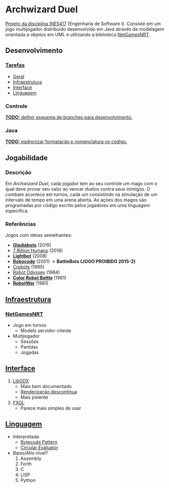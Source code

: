 # Archwizard Duel

[Projeto da disciplina INE5417](https://www.inf.ufsc.br/~ricardo.silva/INE5417e5608/) (Engenharia de Software I).
Consiste em um jogo multijogador distribuído desenvolvido em Java através de modelagem orientada a objetos em UML e utilizando a biblioteca [NetGamesNRT](http://www.labsoft.ufsc.br/~netgames/NetGamesNRT).

## Desenvolvimento

### [Tarefas](https://github.com/baioc/ArchwizardDuel/projects)

- [Geral](https://github.com/baioc/ArchwizardDuel/projects/4)
- [Infraestrutura](https://github.com/baioc/ArchwizardDuel/projects/1)
- [Interface](https://github.com/baioc/ArchwizardDuel/projects/2)
- [Linguagem](https://github.com/baioc/ArchwizardDuel/projects/3)

### Controle

[**TODO:** definir esquema de branches para desenvolvimento.](https://github.com/baioc/ArchwizardDuel/projects/4#card-25310033)

### Java

[**TODO:** padronizar formatação e nomenclatura no código.](https://github.com/baioc/ArchwizardDuel/projects/4#card-25310034)

## Jogabilidade

### Descrição

Em *Archwizard Duel*, cada jogador tem ao seu controle um mago com o qual deve provar seu valor ao vencer duelos contra seus inimigos.
O combate acontece em turnos, cada um consistindo na simulação de um intervalo de tempo em uma arena aberta.
As ações dos magos são programadas por código escrito pelos jogadores em uma linguagem específica.

### Referências

Jogos com ideias semelhantes:

- [**Gladiabots**](https://store.steampowered.com/app/871930/Gladiabots/) (2019)
- [7 Billion Humans](https://store.steampowered.com/app/792100/7_Billion_Humans/) (2018)
- [**Lightbot**](https://en.wikipedia.org/wiki/Lightbot) (2008)
- [**Robocode**](http://robowiki.net/wiki/Robocode) (2001) -> **BattleBots (JOGO PROIBIDO 2015-2)**
- [Crobots](http://crobots.deepthought.it/home.php) (1985)
- [Robot Odyssey](https://www.myabandonware.com/game/robot-odyssey-6g) (1984)
- [**Color Robot Battle**](https://programminggames.org/Color_Robot_Battle) (1981)
- [**RobotWar**](https://en.wikipedia.org/wiki/RobotWar) (1981)

## [Infraestrutura](https://github.com/baioc/ArchwizardDuel/projects/1)

### [NetGamesNRT](http://www.labsoft.ufsc.br/~netgames/NetGamesNRT)

- Jogo em turnos
  - Modelo servidor-cliente
- Multijogador
  - Sessões
  - Partidas
  - Jogadas

## [Interface](https://github.com/baioc/ArchwizardDuel/projects/2)

1. [LibGDX](https://github.com/libgdx/libgdx/wiki)
   - Mais bem documentado
   - [Renderização descontínua](https://github.com/libgdx/libgdx/wiki/Continuous-%26amp%3B-Non-Continuous-Rendering)
   - Mais potente
2. [FXGL](https://github.com/AlmasB/FXGL/wiki/FXGL-0.5.4)
   - Parece mais simples de usar

## [Linguagem](https://github.com/baioc/ArchwizardDuel/projects/3)

- Interpretada
  - [Bytecode Pattern](http://gameprogrammingpatterns.com/bytecode.html)
  - [Circular Evaluator](https://mitpress.mit.edu/sites/default/files/sicp/full-text/book/book-Z-H-26.html)
- Baixo/Alto nível?
  1. Assembly
  2. Forth
  3. C
  4. LISP
  5. Python
